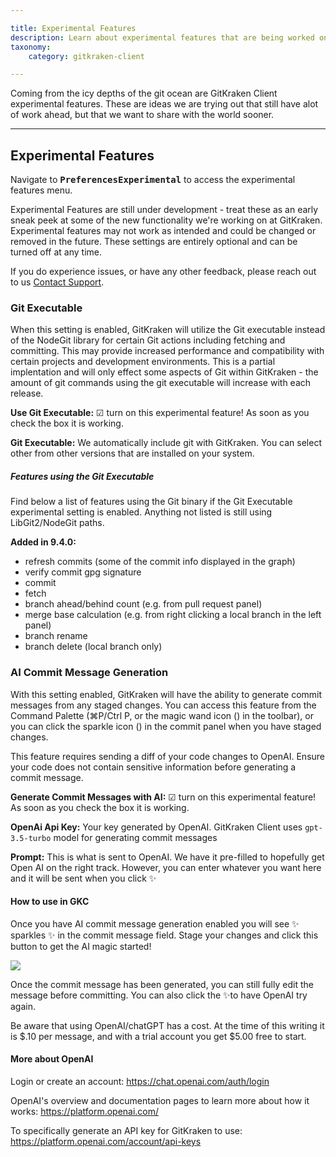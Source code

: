 ```yaml
---

title: Experimental Features
description: Learn about experimental features that are being worked on for possible future inclusion into GitKraken Client.
taxonomy:
    category: gitkraken-client

---
```


Coming from the icy depths of the git ocean are GitKraken Client experimental features. These are ideas we are trying out that still have alot of work ahead, but that we want to share with the world sooner. 

---

## Experimental Features

Navigate to <i class="fas fa-cog"></i><kbd><strong>Preferences</strong><i class='fa fa-caret-right'></i><strong>Experimental</strong></i></kbd> to access the experimental features menu.

Experimental Features are still under development - treat these as an early sneak peek at some of the new functionality we're working on at GitKraken. Experimental features may not work as intended and could be changed or removed in the future. These settings are entirely optional and can be turned off at any time.

If you do experience issues, or have any other feedback, please reach out to us [Contact Support](https://help.gitkraken.com/gitkraken-client/contact-support/?issue_category__customer_facing_field_=Experimental+feedback&subject=GitKraken+Client+Experimental+feedback).

### Git Executable

When this setting is enabled, GitKraken will utilize the Git executable instead of the NodeGit library for certain Git actions including fetching and committing. This may provide increased performance and compatibility with certain projects and development environments. This is a partial implentation and will only effect some aspects of Git within GitKraken - the amount of git commands using the git executable will increase with each release.

**Use Git Executable:** ☑ turn on this experimental feature! As soon as you check the box it is working.

**Git Executable:** We automatically include git with GitKraken. You can select other from other versions that are installed on your system. 

##### Features using the Git Executable

Find below a list of features using the Git binary if the Git Executable experimental setting is enabled. Anything not listed is still using LibGit2/NodeGit paths.

**Added in 9.4.0:**
- refresh commits (some of the commit info displayed in the graph)
- verify commit gpg signature
- commit
- fetch
- branch ahead/behind count (e.g. from pull request panel)
- merge base calculation (e.g. from right clicking a local branch in the left panel)
- branch rename
- branch delete (local branch only)

### AI Commit Message Generation

With this setting enabled, GitKraken will have the ability to generate commit messages from any staged changes. You can access this feature from the Command Palette (⌘P/Ctrl P, or the magic wand icon () in the toolbar), or you can click the sparkle icon () in the commit panel when you have staged changes.

<div class='callout callout--danger'>
    <p> This feature requires sending a diff of your code changes to OpenAI. Ensure your code does not contain sensitive information before generating a commit message.</p>
</div>

**Generate Commit Messages with AI:** ☑ turn on this experimental feature! As soon as you check the box it is working.

**OpenAi Api Key:** Your key generated by OpenAI. GitKraken Client uses `gpt-3.5-turbo` model for generating commit messages

**Prompt:** This is what is sent to OpenAI. We have it pre-filled to hopefully get Open AI on the right track. However, you can enter whatever you want here and it will be sent when you click ✨

#### How to use in GKC

Once you have AI commit message generation enabled you will see ✨ sparkles ✨ in the commit message field. Stage your changes and click this button to get the AI magic started!

<img src='/wp-content/uploads/gkc-commit-message-ai-gen.gif' class='img-bordered img-responsive center'>

Once the commit message has been generated, you can still fully edit the message before committing. You can also click the ✨to have OpenAI try again.

<div class='callout callout--danger'>
    <p> Be aware that using OpenAI/chatGPT has a cost. At the time of this writing it is $.10 per message, and with a trial account you get $5.00 free to start.</p>
</div>

#### More about OpenAI

Login or create an account:
https://chat.openai.com/auth/login

OpenAI's overview and documentation pages to learn more about how it works:
https://platform.openai.com/

To specifically generate an API key for GitKraken to use:
https://platform.openai.com/account/api-keys 
